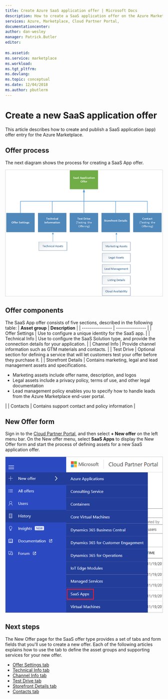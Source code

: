 ```yaml
---
title: Create Azure SaaS application offer | Microsoft Docs
description: How to create a SaaS application offer on the Azure Marketplace.
services: Azure, Marketplace, Cloud Partner Portal, 
documentationcenter:
author: dan-wesley
manager: Patrick.Butler  
editor:

ms.assetid: 
ms.service: marketplace
ms.workload: 
ms.tgt_pltfrm: 
ms.devlang: 
ms.topic: conceptual
ms.date: 12/04/2018
ms.author: pbutlerm
---
```


# Create a new SaaS application offer

This article describes how to create and publish a SaaS application (app) offer entry for the Azure Marketplace.

## Offer process

The next diagram shows the process for creating a SaaS App offer.

![Process for creating a SaaS offer](./media/saas-offer-process-overview.png)

## Offer components

The SaaS App offer consists of five sections, described in the following table:
|  **Asset group**   |  **Description**  |
|  ---------------   |  ---------------  |
|    Offer Settings  |  Use to configure a unique identity for the SaaS app.                 |
|  Technical Info    |  Use to configure the SaaS Solution type, and provide the connection details for your application.                |
|  Channel Info      |   Provide channel information such as GTM materials and contacts.                |
|  Test Drive        |   Optional section for defining a service that will let  customers test your offer before they purchase it.                |
|  Storefront Details       | Contains marketing, legal and lead management assets and specifications.  <ul><li> Marketing assets include offer name, description, and logos</li> <li> Legal assets include a privacy policy, terms of use, and other legal documentation</li>  <li> Lead management policy enables you to specify how to handle leads from the Azure Marketplace end-user portal.</li> </ul> |
| Contacts            | Contains support contact and policy information |

## New Offer form

Sign in to the [Cloud Partner Portal](https://cloudpartner.azure.com/), and then select **+ New offer** on the left menu bar. On the New offer menu, select **SaaS Apps** to display the New Offer form and start the process of defining assets for a new SaaS application offer.

![New offer menu for SaaS Apps](./media/azure-new-saas-offer.png)

## Next steps

The New Offer page for the SaaS offer type provides a set of tabs and form fields that you'll use to create a new offer. Each of the following articles explains how to use the tab to define the asset groups and supporting services for your new offer.

- [Offer Settings tab](./cpp-offer-settings-tab.md)
- [Technical Info tab](./cpp-technical-info-tab.md)
- [Channel Info tab](./cpp-channel-info-tab.md)
- [Test Drive tab](./cpp-testdrive-tab.md)
- [Storefront Details tab](./cpp-storefront-tab.md)
- [Contacts tab](./cpp-contacts-tab.md)
